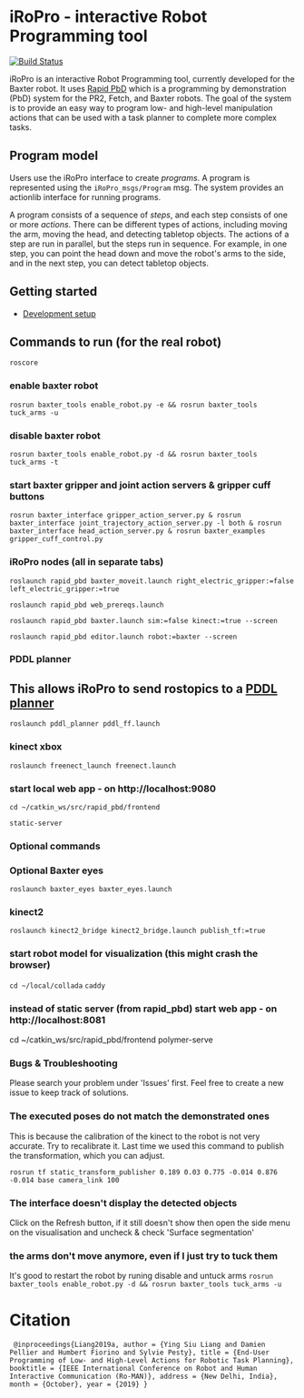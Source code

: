 # iRoPro - interactive Robot Programming tool
[![Build Status](http://build.ros.org/buildStatus/icon?job=Ibin_uT64__rapid_pbd__ubuntu_trusty_amd64__binary)](http://build.ros.org/job/Ibin_uT64__rapid_pbd__ubuntu_trusty_amd64__binary/)

iRoPro is an interactive Robot Programming tool, currently developed for the Baxter robot.
It uses [Rapid PbD](https://github.com/jstnhuang/rapid_pbd/) which is a programming by demonstration (PbD) system for the PR2, Fetch, and Baxter robots.
The goal of the system is to provide an easy way to program low- and high-level manipulation actions that can be used with a task planner to complete more complex tasks.

## Program model
Users use the iRoPro interface to create *programs*.
A program is represented using the `iRoPro_msgs/Program` msg.
The system provides an actionlib interface for running programs.

A program consists of a sequence of *steps*, and each step consists of one or more *actions*.
There can be different types of actions, including moving the arm, moving the head, and detecting tabletop objects.
The actions of a step are run in parallel, but the steps run in sequence.
For example, in one step, you can point the head down and move the robot's arms to the side, and in the next step, you can detect tabletop objects.

## Getting started
- [Development setup](https://github.com/jstnhuang/rapid/wiki/Rapid-PbD-development-setup)

## Commands to run (for the real robot)
`roscore`

### enable baxter robot
`rosrun baxter_tools enable_robot.py -e && rosrun baxter_tools tuck_arms -u`

### disable baxter robot
`rosrun baxter_tools enable_robot.py -d && rosrun baxter_tools tuck_arms -t`

### start baxter gripper and joint action servers & gripper cuff buttons
`rosrun baxter_interface gripper_action_server.py & rosrun baxter_interface joint_trajectory_action_server.py -l both & rosrun baxter_interface head_action_server.py & rosrun baxter_examples gripper_cuff_control.py` 

### iRoPro nodes (all in separate tabs)
`roslaunch rapid_pbd baxter_moveit.launch right_electric_gripper:=false left_electric_gripper:=true`

`roslaunch rapid_pbd web_prereqs.launch`

`roslaunch rapid_pbd baxter.launch sim:=false kinect:=true --screen`

`roslaunch rapid_pbd editor.launch robot:=baxter --screen`


### PDDL planner
##  This allows iRoPro to send rostopics to a [PDDL planner](http://docs.ros.org/indigo/api/pddl_planner/)
`roslaunch pddl_planner pddl_ff.launch`

### kinect xbox 
`roslaunch freenect_launch freenect.launch`

### start local web app - on http://localhost:9080
`cd ~/catkin_ws/src/rapid_pbd/frontend`

`static-server`

### Optional commands
### Optional Baxter eyes
`roslaunch baxter_eyes baxter_eyes.launch`

### kinect2
`roslaunch kinect2_bridge kinect2_bridge.launch publish_tf:=true`

### start robot model for visualization (this might crash the browser)
`cd ~/local/collada`
`caddy`

### instead of static server (from rapid_pbd) start web app - on http://localhost:8081
cd ~/catkin_ws/src/rapid_pbd/frontend
polymer-serve

### Bugs & Troubleshooting
Please search your problem under 'Issues' first. Feel free to create a new issue to keep track of solutions.

### The executed poses do not match the demonstrated ones
This is because the calibration of the kinect to the robot is not very accurate. Try to recalibrate it.
Last time we used this command to publish the transformation, which you can adjust.

`rosrun tf static_transform_publisher 0.189 0.03 0.775 -0.014 0.876 -0.014 base camera_link 100`

### The interface doesn't display the detected objects
Click on the Refresh button, if it still doesn't show then open the side menu on the visualisation and uncheck & check 'Surface segmentation'

### the arms don't move anymore, even if I just try to tuck them
It's good to restart the robot by runing disable and untuck arms
`rosrun baxter_tools enable_robot.py -d && rosrun baxter_tools tuck_arms -u`

# Citation
``
@inproceedings{Liang2019a,
	author = {Ying Siu Liang and Damien Pellier and Humbert Fiorino and Sylvie Pesty},
	title = {End-User Programming of Low- and High-Level Actions for Robotic Task Planning},
	booktitle = {IEEE International Conference on Robot and Human Interactive Communication (Ro-MAN)},
	address = {New Delhi, India},
	month = {October},
	year = {2019}
}``
